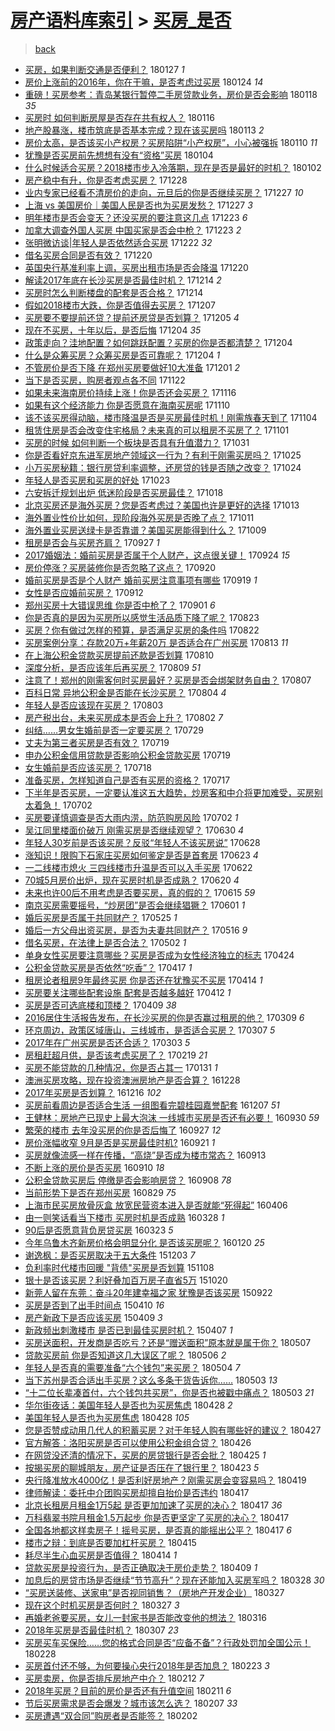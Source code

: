 [房产语料库索引](../../README.md)  > [买房_是否](买房_是否.md)
====
> [back](../README.md)

- [买房，如果判断交通是否便利？](http://jkwz.applinzi.com/ittc/7063234386969756678.html#%E4%B9%B0%E6%88%BF%EF%BC%8C%E5%A6%82%E6%9E%9C%E5%88%A4%E6%96%AD%E4%BA%A4%E9%80%9A%E6%98%AF%E5%90%A6%E4%BE%BF%E5%88%A9%EF%BC%9F) 180127 *1* 
- [房价上涨前的2016年，你在干嘛，是否考虑过买房](http://jkwz.applinzi.com/ittc/7062216183472718855.html#%E6%88%BF%E4%BB%B7%E4%B8%8A%E6%B6%A8%E5%89%8D%E7%9A%842016%E5%B9%B4%EF%BC%8C%E4%BD%A0%E5%9C%A8%E5%B9%B2%E5%98%9B%EF%BC%8C%E6%98%AF%E5%90%A6%E8%80%83%E8%99%91%E8%BF%87%E4%B9%B0%E6%88%BF) 180124 *14* 
- [重磅！买房参考：青岛某银行暂停二手房贷款业务，房价是否会影响](http://jkwz.applinzi.com/ittc/7059982908331131911.html#%E9%87%8D%E7%A3%85%EF%BC%81%E4%B9%B0%E6%88%BF%E5%8F%82%E8%80%83%EF%BC%9A%E9%9D%92%E5%B2%9B%E6%9F%90%E9%93%B6%E8%A1%8C%E6%9A%82%E5%81%9C%E4%BA%8C%E6%89%8B%E6%88%BF%E8%B4%B7%E6%AC%BE%E4%B8%9A%E5%8A%A1%EF%BC%8C%E6%88%BF%E4%BB%B7%E6%98%AF%E5%90%A6%E4%BC%9A%E5%BD%B1%E5%93%8D) 180118 *35* 
- [买房时 如何判断房屋是否存在共有权人？](http://jkwz.applinzi.com/ittc/7059242221503513610.html#%E4%B9%B0%E6%88%BF%E6%97%B6+%E5%A6%82%E4%BD%95%E5%88%A4%E6%96%AD%E6%88%BF%E5%B1%8B%E6%98%AF%E5%90%A6%E5%AD%98%E5%9C%A8%E5%85%B1%E6%9C%89%E6%9D%83%E4%BA%BA%EF%BC%9F) 180116  
- [地产股暴涨，楼市筑底是否基本完成？现在该买房吗](http://jkwz.applinzi.com/ittc/7058130195884540934.html#%E5%9C%B0%E4%BA%A7%E8%82%A1%E6%9A%B4%E6%B6%A8%EF%BC%8C%E6%A5%BC%E5%B8%82%E7%AD%91%E5%BA%95%E6%98%AF%E5%90%A6%E5%9F%BA%E6%9C%AC%E5%AE%8C%E6%88%90%EF%BC%9F%E7%8E%B0%E5%9C%A8%E8%AF%A5%E4%B9%B0%E6%88%BF%E5%90%97) 180113 *2* 
- [房价太高，是否该买小产权房？买房陷阱“小产权房”，小心被强拆](http://jkwz.applinzi.com/ittc/7056929244427322379.html#%E6%88%BF%E4%BB%B7%E5%A4%AA%E9%AB%98%EF%BC%8C%E6%98%AF%E5%90%A6%E8%AF%A5%E4%B9%B0%E5%B0%8F%E4%BA%A7%E6%9D%83%E6%88%BF%EF%BC%9F%E4%B9%B0%E6%88%BF%E9%99%B7%E9%98%B1%E2%80%9C%E5%B0%8F%E4%BA%A7%E6%9D%83%E6%88%BF%E2%80%9D%EF%BC%8C%E5%B0%8F%E5%BF%83%E8%A2%AB%E5%BC%BA%E6%8B%86) 180110 *11* 
- [犹豫是否买房前先想想有没有“资格”买房](http://jkwz.applinzi.com/ittc/7054676938428253195.html#%E7%8A%B9%E8%B1%AB%E6%98%AF%E5%90%A6%E4%B9%B0%E6%88%BF%E5%89%8D%E5%85%88%E6%83%B3%E6%83%B3%E6%9C%89%E6%B2%A1%E6%9C%89%E2%80%9C%E8%B5%84%E6%A0%BC%E2%80%9D%E4%B9%B0%E6%88%BF) 180104  
- [什么时候适合买房？2018楼市步入冷落期，现在是否是最好的时机？](http://jkwz.applinzi.com/ittc/7054011147601052688.html#%E4%BB%80%E4%B9%88%E6%97%B6%E5%80%99%E9%80%82%E5%90%88%E4%B9%B0%E6%88%BF%EF%BC%9F2018%E6%A5%BC%E5%B8%82%E6%AD%A5%E5%85%A5%E5%86%B7%E8%90%BD%E6%9C%9F%EF%BC%8C%E7%8E%B0%E5%9C%A8%E6%98%AF%E5%90%A6%E6%98%AF%E6%9C%80%E5%A5%BD%E7%9A%84%E6%97%B6%E6%9C%BA%EF%BC%9F) 180102  
- [房产稳中有升，你是否考虑买房？](http://jkwz.applinzi.com/ittc/7052139042953495568.html#%E6%88%BF%E4%BA%A7%E7%A8%B3%E4%B8%AD%E6%9C%89%E5%8D%87%EF%BC%8C%E4%BD%A0%E6%98%AF%E5%90%A6%E8%80%83%E8%99%91%E4%B9%B0%E6%88%BF%EF%BC%9F) 171228  
- [业内专家已经看不清房价的走向，元旦后的你是否继续买房？](http://jkwz.applinzi.com/ittc/7051816670652269585.html#%E4%B8%9A%E5%86%85%E4%B8%93%E5%AE%B6%E5%B7%B2%E7%BB%8F%E7%9C%8B%E4%B8%8D%E6%B8%85%E6%88%BF%E4%BB%B7%E7%9A%84%E8%B5%B0%E5%90%91%EF%BC%8C%E5%85%83%E6%97%A6%E5%90%8E%E7%9A%84%E4%BD%A0%E6%98%AF%E5%90%A6%E7%BB%A7%E7%BB%AD%E4%B9%B0%E6%88%BF%EF%BC%9F) 171227 *10* 
- [上海 vs 美国房价｜美国人民是否也为买房发愁？](http://jkwz.applinzi.com/ittc/7051569615333753873.html#%E4%B8%8A%E6%B5%B7+vs+%E7%BE%8E%E5%9B%BD%E6%88%BF%E4%BB%B7%EF%BD%9C%E7%BE%8E%E5%9B%BD%E4%BA%BA%E6%B0%91%E6%98%AF%E5%90%A6%E4%B9%9F%E4%B8%BA%E4%B9%B0%E6%88%BF%E5%8F%91%E6%84%81%EF%BC%9F) 171227 *3* 
- [明年楼市是否会变天？还没买房的要注意这几点](http://jkwz.applinzi.com/ittc/7049534577050125329.html#%E6%98%8E%E5%B9%B4%E6%A5%BC%E5%B8%82%E6%98%AF%E5%90%A6%E4%BC%9A%E5%8F%98%E5%A4%A9%EF%BC%9F%E8%BF%98%E6%B2%A1%E4%B9%B0%E6%88%BF%E7%9A%84%E8%A6%81%E6%B3%A8%E6%84%8F%E8%BF%99%E5%87%A0%E7%82%B9) 171223 *6* 
- [加拿大调查外国人买房 中国买家是否会中枪？](http://jkwz.applinzi.com/ittc/7050254522067190801.html#%E5%8A%A0%E6%8B%BF%E5%A4%A7%E8%B0%83%E6%9F%A5%E5%A4%96%E5%9B%BD%E4%BA%BA%E4%B9%B0%E6%88%BF+%E4%B8%AD%E5%9B%BD%E4%B9%B0%E5%AE%B6%E6%98%AF%E5%90%A6%E4%BC%9A%E4%B8%AD%E6%9E%AA%EF%BC%9F) 171223 *2* 
- [张明微访谈|年轻人是否依然适合买房](http://jkwz.applinzi.com/ittc/7049915213980107793.html#%E5%BC%A0%E6%98%8E%E5%BE%AE%E8%AE%BF%E8%B0%88%7C%E5%B9%B4%E8%BD%BB%E4%BA%BA%E6%98%AF%E5%90%A6%E4%BE%9D%E7%84%B6%E9%80%82%E5%90%88%E4%B9%B0%E6%88%BF) 171222 *32* 
- [借名买房合同是否有效？](http://jkwz.applinzi.com/ittc/7049195553122944016.html#%E5%80%9F%E5%90%8D%E4%B9%B0%E6%88%BF%E5%90%88%E5%90%8C%E6%98%AF%E5%90%A6%E6%9C%89%E6%95%88%EF%BC%9F) 171220  
- [英国央行基准利率上调，买房出租市场是否会降温](http://jkwz.applinzi.com/ittc/7049090100565115921.html#%E8%8B%B1%E5%9B%BD%E5%A4%AE%E8%A1%8C%E5%9F%BA%E5%87%86%E5%88%A9%E7%8E%87%E4%B8%8A%E8%B0%83%EF%BC%8C%E4%B9%B0%E6%88%BF%E5%87%BA%E7%A7%9F%E5%B8%82%E5%9C%BA%E6%98%AF%E5%90%A6%E4%BC%9A%E9%99%8D%E6%B8%A9) 171220  
- [解读2017年底在长沙买房是否最佳时机？](http://jkwz.applinzi.com/ittc/7046963695517697041.html#%E8%A7%A3%E8%AF%BB2017%E5%B9%B4%E5%BA%95%E5%9C%A8%E9%95%BF%E6%B2%99%E4%B9%B0%E6%88%BF%E6%98%AF%E5%90%A6%E6%9C%80%E4%BD%B3%E6%97%B6%E6%9C%BA%EF%BC%9F) 171214 *2* 
- [买房时怎么判断楼盘的配套是否合格？](http://jkwz.applinzi.com/ittc/7046863155576177680.html#%E4%B9%B0%E6%88%BF%E6%97%B6%E6%80%8E%E4%B9%88%E5%88%A4%E6%96%AD%E6%A5%BC%E7%9B%98%E7%9A%84%E9%85%8D%E5%A5%97%E6%98%AF%E5%90%A6%E5%90%88%E6%A0%BC%EF%BC%9F) 171214  
- [假如2018楼市大跌，你是否值得去买房？](http://jkwz.applinzi.com/ittc/7044288392420918289.html#%E5%81%87%E5%A6%822018%E6%A5%BC%E5%B8%82%E5%A4%A7%E8%B7%8C%EF%BC%8C%E4%BD%A0%E6%98%AF%E5%90%A6%E5%80%BC%E5%BE%97%E5%8E%BB%E4%B9%B0%E6%88%BF%EF%BC%9F) 171207  
- [买房要不要提前还贷？提前还房贷是否划算？](http://jkwz.applinzi.com/ittc/7043544460133139472.html#%E4%B9%B0%E6%88%BF%E8%A6%81%E4%B8%8D%E8%A6%81%E6%8F%90%E5%89%8D%E8%BF%98%E8%B4%B7%EF%BC%9F%E6%8F%90%E5%89%8D%E8%BF%98%E6%88%BF%E8%B4%B7%E6%98%AF%E5%90%A6%E5%88%92%E7%AE%97%EF%BC%9F) 171205 *4* 
- [现在不买房，十年以后，是否后悔](http://jkwz.applinzi.com/ittc/7043255124409975825.html#%E7%8E%B0%E5%9C%A8%E4%B8%8D%E4%B9%B0%E6%88%BF%EF%BC%8C%E5%8D%81%E5%B9%B4%E4%BB%A5%E5%90%8E%EF%BC%8C%E6%98%AF%E5%90%A6%E5%90%8E%E6%82%94) 171204 *35* 
- [政策走向？洼地配置？如何跳跃配置？买房的你是否都清楚？](http://jkwz.applinzi.com/ittc/7043233196546720784.html#%E6%94%BF%E7%AD%96%E8%B5%B0%E5%90%91%EF%BC%9F%E6%B4%BC%E5%9C%B0%E9%85%8D%E7%BD%AE%EF%BC%9F%E5%A6%82%E4%BD%95%E8%B7%B3%E8%B7%83%E9%85%8D%E7%BD%AE%EF%BC%9F%E4%B9%B0%E6%88%BF%E7%9A%84%E4%BD%A0%E6%98%AF%E5%90%A6%E9%83%BD%E6%B8%85%E6%A5%9A%EF%BC%9F) 171204  
- [什么是众筹买房？众筹买房是否可靠呢？](http://jkwz.applinzi.com/ittc/7043167233465910288.html#%E4%BB%80%E4%B9%88%E6%98%AF%E4%BC%97%E7%AD%B9%E4%B9%B0%E6%88%BF%EF%BC%9F%E4%BC%97%E7%AD%B9%E4%B9%B0%E6%88%BF%E6%98%AF%E5%90%A6%E5%8F%AF%E9%9D%A0%E5%91%A2%EF%BC%9F) 171204 *1* 
- [不管房价是否下降 在郑州买房要做好10大准备](http://jkwz.applinzi.com/ittc/7042158379261232145.html#%E4%B8%8D%E7%AE%A1%E6%88%BF%E4%BB%B7%E6%98%AF%E5%90%A6%E4%B8%8B%E9%99%8D+%E5%9C%A8%E9%83%91%E5%B7%9E%E4%B9%B0%E6%88%BF%E8%A6%81%E5%81%9A%E5%A5%BD10%E5%A4%A7%E5%87%86%E5%A4%87) 171201 *2* 
- [当下是否买房，购房者观点各不同](http://jkwz.applinzi.com/ittc/7038746382901445648.html#%E5%BD%93%E4%B8%8B%E6%98%AF%E5%90%A6%E4%B9%B0%E6%88%BF%EF%BC%8C%E8%B4%AD%E6%88%BF%E8%80%85%E8%A7%82%E7%82%B9%E5%90%84%E4%B8%8D%E5%90%8C) 171122  
- [如果未来海南房价持续上涨！你是否还会买房？](http://jkwz.applinzi.com/ittc/7036562044445262865.html#%E5%A6%82%E6%9E%9C%E6%9C%AA%E6%9D%A5%E6%B5%B7%E5%8D%97%E6%88%BF%E4%BB%B7%E6%8C%81%E7%BB%AD%E4%B8%8A%E6%B6%A8%EF%BC%81%E4%BD%A0%E6%98%AF%E5%90%A6%E8%BF%98%E4%BC%9A%E4%B9%B0%E6%88%BF%EF%BC%9F) 171116  
- [如果有这个经济能力 你是否愿意在海南买房呢](http://jkwz.applinzi.com/ittc/7034333549447087120.html#%E5%A6%82%E6%9E%9C%E6%9C%89%E8%BF%99%E4%B8%AA%E7%BB%8F%E6%B5%8E%E8%83%BD%E5%8A%9B+%E4%BD%A0%E6%98%AF%E5%90%A6%E6%84%BF%E6%84%8F%E5%9C%A8%E6%B5%B7%E5%8D%97%E4%B9%B0%E6%88%BF%E5%91%A2) 171110  
- [该不该买房得动脑，楼市降温是否是买房最佳时机！刚需族春天到了](http://jkwz.applinzi.com/ittc/7032228414751245329.html#%E8%AF%A5%E4%B8%8D%E8%AF%A5%E4%B9%B0%E6%88%BF%E5%BE%97%E5%8A%A8%E8%84%91%EF%BC%8C%E6%A5%BC%E5%B8%82%E9%99%8D%E6%B8%A9%E6%98%AF%E5%90%A6%E6%98%AF%E4%B9%B0%E6%88%BF%E6%9C%80%E4%BD%B3%E6%97%B6%E6%9C%BA%EF%BC%81%E5%88%9A%E9%9C%80%E6%97%8F%E6%98%A5%E5%A4%A9%E5%88%B0%E4%BA%86) 171104  
- [租赁住房是否会改变住宅格局？未来真的可以租房不买房了？](http://jkwz.applinzi.com/ittc/7031056700356953105.html#%E7%A7%9F%E8%B5%81%E4%BD%8F%E6%88%BF%E6%98%AF%E5%90%A6%E4%BC%9A%E6%94%B9%E5%8F%98%E4%BD%8F%E5%AE%85%E6%A0%BC%E5%B1%80%EF%BC%9F%E6%9C%AA%E6%9D%A5%E7%9C%9F%E7%9A%84%E5%8F%AF%E4%BB%A5%E7%A7%9F%E6%88%BF%E4%B8%8D%E4%B9%B0%E6%88%BF%E4%BA%86%EF%BC%9F) 171101  
- [买房的时候 如何判断一个板块是否具有升值潜力？](http://jkwz.applinzi.com/ittc/7030658898695029776.html#%E4%B9%B0%E6%88%BF%E7%9A%84%E6%97%B6%E5%80%99+%E5%A6%82%E4%BD%95%E5%88%A4%E6%96%AD%E4%B8%80%E4%B8%AA%E6%9D%BF%E5%9D%97%E6%98%AF%E5%90%A6%E5%85%B7%E6%9C%89%E5%8D%87%E5%80%BC%E6%BD%9C%E5%8A%9B%EF%BC%9F) 171031  
- [你是否看好京东进军房地产领域这一行为？有利于刚需买房吗？](http://jkwz.applinzi.com/ittc/7028395440800793616.html#%E4%BD%A0%E6%98%AF%E5%90%A6%E7%9C%8B%E5%A5%BD%E4%BA%AC%E4%B8%9C%E8%BF%9B%E5%86%9B%E6%88%BF%E5%9C%B0%E4%BA%A7%E9%A2%86%E5%9F%9F%E8%BF%99%E4%B8%80%E8%A1%8C%E4%B8%BA%EF%BC%9F%E6%9C%89%E5%88%A9%E4%BA%8E%E5%88%9A%E9%9C%80%E4%B9%B0%E6%88%BF%E5%90%97%EF%BC%9F) 171025  
- [小万买房秘籍：银行房贷利率调整，还房贷的钱是否随之改变？](http://jkwz.applinzi.com/ittc/7028042851613672465.html#%E5%B0%8F%E4%B8%87%E4%B9%B0%E6%88%BF%E7%A7%98%E7%B1%8D%EF%BC%9A%E9%93%B6%E8%A1%8C%E6%88%BF%E8%B4%B7%E5%88%A9%E7%8E%87%E8%B0%83%E6%95%B4%EF%BC%8C%E8%BF%98%E6%88%BF%E8%B4%B7%E7%9A%84%E9%92%B1%E6%98%AF%E5%90%A6%E9%9A%8F%E4%B9%8B%E6%94%B9%E5%8F%98%EF%BC%9F) 171024  
- [年轻人是否买房和买房的好处](http://jkwz.applinzi.com/ittc/7027667490686108688.html#%E5%B9%B4%E8%BD%BB%E4%BA%BA%E6%98%AF%E5%90%A6%E4%B9%B0%E6%88%BF%E5%92%8C%E4%B9%B0%E6%88%BF%E7%9A%84%E5%A5%BD%E5%A4%84) 171023  
- [六安拆迁规划出炉 低迷阶段是否买房最佳？](http://jkwz.applinzi.com/ittc/7025738546655265808.html#%E5%85%AD%E5%AE%89%E6%8B%86%E8%BF%81%E8%A7%84%E5%88%92%E5%87%BA%E7%82%89+%E4%BD%8E%E8%BF%B7%E9%98%B6%E6%AE%B5%E6%98%AF%E5%90%A6%E4%B9%B0%E6%88%BF%E6%9C%80%E4%BD%B3%EF%BC%9F) 171018  
- [北京买房还是海外买房？您是否考虑过？美国也许是更好的选择](http://jkwz.applinzi.com/ittc/7024010256978543632.html#%E5%8C%97%E4%BA%AC%E4%B9%B0%E6%88%BF%E8%BF%98%E6%98%AF%E6%B5%B7%E5%A4%96%E4%B9%B0%E6%88%BF%EF%BC%9F%E6%82%A8%E6%98%AF%E5%90%A6%E8%80%83%E8%99%91%E8%BF%87%EF%BC%9F%E7%BE%8E%E5%9B%BD%E4%B9%9F%E8%AE%B8%E6%98%AF%E6%9B%B4%E5%A5%BD%E7%9A%84%E9%80%89%E6%8B%A9) 171013  
- [海外置业性价比如何，现阶段海外买房是否晚了点？](http://jkwz.applinzi.com/ittc/7023208421594235921.html#%E6%B5%B7%E5%A4%96%E7%BD%AE%E4%B8%9A%E6%80%A7%E4%BB%B7%E6%AF%94%E5%A6%82%E4%BD%95%EF%BC%8C%E7%8E%B0%E9%98%B6%E6%AE%B5%E6%B5%B7%E5%A4%96%E4%B9%B0%E6%88%BF%E6%98%AF%E5%90%A6%E6%99%9A%E4%BA%86%E7%82%B9%EF%BC%9F) 171011  
- [海外置业买房送绿卡是否靠谱？美国买房能得到什么？](http://jkwz.applinzi.com/ittc/7022536170473522193.html#%E6%B5%B7%E5%A4%96%E7%BD%AE%E4%B8%9A%E4%B9%B0%E6%88%BF%E9%80%81%E7%BB%BF%E5%8D%A1%E6%98%AF%E5%90%A6%E9%9D%A0%E8%B0%B1%EF%BC%9F%E7%BE%8E%E5%9B%BD%E4%B9%B0%E6%88%BF%E8%83%BD%E5%BE%97%E5%88%B0%E4%BB%80%E4%B9%88%EF%BC%9F) 171009  
- [租房是否会与买房齐肩？](http://jkwz.applinzi.com/ittc/7017929011181913104.html#%E7%A7%9F%E6%88%BF%E6%98%AF%E5%90%A6%E4%BC%9A%E4%B8%8E%E4%B9%B0%E6%88%BF%E9%BD%90%E8%82%A9%EF%BC%9F) 170927 *1* 
- [2017婚姻法：婚前买房是否属于个人财产，这点很关键！](http://jkwz.applinzi.com/ittc/7016976607330436112.html#2017%E5%A9%9A%E5%A7%BB%E6%B3%95%EF%BC%9A%E5%A9%9A%E5%89%8D%E4%B9%B0%E6%88%BF%E6%98%AF%E5%90%A6%E5%B1%9E%E4%BA%8E%E4%B8%AA%E4%BA%BA%E8%B4%A2%E4%BA%A7%EF%BC%8C%E8%BF%99%E7%82%B9%E5%BE%88%E5%85%B3%E9%94%AE%EF%BC%81) 170924 *15* 
- [房价停涨？买房装修你是否忽略了这点？](http://jkwz.applinzi.com/ittc/7015301529538659345.html#%E6%88%BF%E4%BB%B7%E5%81%9C%E6%B6%A8%EF%BC%9F%E4%B9%B0%E6%88%BF%E8%A3%85%E4%BF%AE%E4%BD%A0%E6%98%AF%E5%90%A6%E5%BF%BD%E7%95%A5%E4%BA%86%E8%BF%99%E7%82%B9%EF%BC%9F) 170920  
- [婚前买房是否是个人财产 婚前买房注意事项有哪些](http://jkwz.applinzi.com/ittc/7015067406500889616.html#%E5%A9%9A%E5%89%8D%E4%B9%B0%E6%88%BF%E6%98%AF%E5%90%A6%E6%98%AF%E4%B8%AA%E4%BA%BA%E8%B4%A2%E4%BA%A7+%E5%A9%9A%E5%89%8D%E4%B9%B0%E6%88%BF%E6%B3%A8%E6%84%8F%E4%BA%8B%E9%A1%B9%E6%9C%89%E5%93%AA%E4%BA%9B) 170919 *1* 
- [女性是否应婚前买房？](http://jkwz.applinzi.com/ittc/7012475563888083985.html#%E5%A5%B3%E6%80%A7%E6%98%AF%E5%90%A6%E5%BA%94%E5%A9%9A%E5%89%8D%E4%B9%B0%E6%88%BF%EF%BC%9F) 170912  
- [郑州买房十大错误思维 你是否中枪了？](http://jkwz.applinzi.com/ittc/7008263251643859985.html#%E9%83%91%E5%B7%9E%E4%B9%B0%E6%88%BF%E5%8D%81%E5%A4%A7%E9%94%99%E8%AF%AF%E6%80%9D%E7%BB%B4+%E4%BD%A0%E6%98%AF%E5%90%A6%E4%B8%AD%E6%9E%AA%E4%BA%86%EF%BC%9F) 170901 *6* 
- [你是否真的是因为买房所以感觉生活品质下降了呢？](http://jkwz.applinzi.com/ittc/7005095899611792401.html#%E4%BD%A0%E6%98%AF%E5%90%A6%E7%9C%9F%E7%9A%84%E6%98%AF%E5%9B%A0%E4%B8%BA%E4%B9%B0%E6%88%BF%E6%89%80%E4%BB%A5%E6%84%9F%E8%A7%89%E7%94%9F%E6%B4%BB%E5%93%81%E8%B4%A8%E4%B8%8B%E9%99%8D%E4%BA%86%E5%91%A2%EF%BC%9F) 170823  
- [买房？你有做过怎样的预算，是否满足买房的条件吗](http://jkwz.applinzi.com/ittc/7004722328578294800.html#%E4%B9%B0%E6%88%BF%EF%BC%9F%E4%BD%A0%E6%9C%89%E5%81%9A%E8%BF%87%E6%80%8E%E6%A0%B7%E7%9A%84%E9%A2%84%E7%AE%97%EF%BC%8C%E6%98%AF%E5%90%A6%E6%BB%A1%E8%B6%B3%E4%B9%B0%E6%88%BF%E7%9A%84%E6%9D%A1%E4%BB%B6%E5%90%97) 170822  
- [买房案例分享：存款20万+年薪20万 是否适合在广州买房](http://jkwz.applinzi.com/ittc/7000147696693019664.html#%E4%B9%B0%E6%88%BF%E6%A1%88%E4%BE%8B%E5%88%86%E4%BA%AB%EF%BC%9A%E5%AD%98%E6%AC%BE20%E4%B8%87%2B%E5%B9%B4%E8%96%AA20%E4%B8%87+%E6%98%AF%E5%90%A6%E9%80%82%E5%90%88%E5%9C%A8%E5%B9%BF%E5%B7%9E%E4%B9%B0%E6%88%BF) 170813 *11* 
- [在上海公积金贷款买房提前还款是否划算](http://jkwz.applinzi.com/ittc/7000180153538577424.html#%E5%9C%A8%E4%B8%8A%E6%B5%B7%E5%85%AC%E7%A7%AF%E9%87%91%E8%B4%B7%E6%AC%BE%E4%B9%B0%E6%88%BF%E6%8F%90%E5%89%8D%E8%BF%98%E6%AC%BE%E6%98%AF%E5%90%A6%E5%88%92%E7%AE%97) 170810  
- [深度分析，是否应该年后再买房？](http://jkwz.applinzi.com/ittc/6999892494584906769.html#%E6%B7%B1%E5%BA%A6%E5%88%86%E6%9E%90%EF%BC%8C%E6%98%AF%E5%90%A6%E5%BA%94%E8%AF%A5%E5%B9%B4%E5%90%8E%E5%86%8D%E4%B9%B0%E6%88%BF%EF%BC%9F) 170809 *51* 
- [注意了！郑州的刚需客何时买房最好？买房是否会绑架财务自由？](http://jkwz.applinzi.com/ittc/6999117197761578000.html#%E6%B3%A8%E6%84%8F%E4%BA%86%EF%BC%81%E9%83%91%E5%B7%9E%E7%9A%84%E5%88%9A%E9%9C%80%E5%AE%A2%E4%BD%95%E6%97%B6%E4%B9%B0%E6%88%BF%E6%9C%80%E5%A5%BD%EF%BC%9F%E4%B9%B0%E6%88%BF%E6%98%AF%E5%90%A6%E4%BC%9A%E7%BB%91%E6%9E%B6%E8%B4%A2%E5%8A%A1%E8%87%AA%E7%94%B1%EF%BC%9F) 170807  
- [百科日常 异地公积金是否能在长沙买房？](http://jkwz.applinzi.com/ittc/6998005292754027536.html#%E7%99%BE%E7%A7%91%E6%97%A5%E5%B8%B8+%E5%BC%82%E5%9C%B0%E5%85%AC%E7%A7%AF%E9%87%91%E6%98%AF%E5%90%A6%E8%83%BD%E5%9C%A8%E9%95%BF%E6%B2%99%E4%B9%B0%E6%88%BF%EF%BC%9F) 170804 *4* 
- [年轻人是否应该现在买房？](http://jkwz.applinzi.com/ittc/6997715409896473617.html#%E5%B9%B4%E8%BD%BB%E4%BA%BA%E6%98%AF%E5%90%A6%E5%BA%94%E8%AF%A5%E7%8E%B0%E5%9C%A8%E4%B9%B0%E6%88%BF%EF%BC%9F) 170803  
- [房产税出台，未来买房成本是否会上升？](http://jkwz.applinzi.com/ittc/6997236309729739792.html#%E6%88%BF%E4%BA%A7%E7%A8%8E%E5%87%BA%E5%8F%B0%EF%BC%8C%E6%9C%AA%E6%9D%A5%E4%B9%B0%E6%88%BF%E6%88%90%E6%9C%AC%E6%98%AF%E5%90%A6%E4%BC%9A%E4%B8%8A%E5%8D%87%EF%BC%9F) 170802 *7* 
- [纠结……男女生婚前是否一定要买房？](http://jkwz.applinzi.com/ittc/6995765490105189393.html#%E7%BA%A0%E7%BB%93%E2%80%A6%E2%80%A6%E7%94%B7%E5%A5%B3%E7%94%9F%E5%A9%9A%E5%89%8D%E6%98%AF%E5%90%A6%E4%B8%80%E5%AE%9A%E8%A6%81%E4%B9%B0%E6%88%BF%EF%BC%9F) 170729  
- [丈夫为第三者买房是否有效？](http://jkwz.applinzi.com/ittc/6992039063937614864.html#%E4%B8%88%E5%A4%AB%E4%B8%BA%E7%AC%AC%E4%B8%89%E8%80%85%E4%B9%B0%E6%88%BF%E6%98%AF%E5%90%A6%E6%9C%89%E6%95%88%EF%BC%9F) 170719  
- [申办公积金信用贷款是否影响公积金贷款买房](http://jkwz.applinzi.com/ittc/6991803795519308817.html#%E7%94%B3%E5%8A%9E%E5%85%AC%E7%A7%AF%E9%87%91%E4%BF%A1%E7%94%A8%E8%B4%B7%E6%AC%BE%E6%98%AF%E5%90%A6%E5%BD%B1%E5%93%8D%E5%85%AC%E7%A7%AF%E9%87%91%E8%B4%B7%E6%AC%BE%E4%B9%B0%E6%88%BF) 170719  
- [女生婚前是否应该买房？](http://jkwz.applinzi.com/ittc/6991356665201689617.html#%E5%A5%B3%E7%94%9F%E5%A9%9A%E5%89%8D%E6%98%AF%E5%90%A6%E5%BA%94%E8%AF%A5%E4%B9%B0%E6%88%BF%EF%BC%9F) 170718  
- [准备买房，怎样知道自己是否有买房的资格？](http://jkwz.applinzi.com/ittc/6991213607038485521.html#%E5%87%86%E5%A4%87%E4%B9%B0%E6%88%BF%EF%BC%8C%E6%80%8E%E6%A0%B7%E7%9F%A5%E9%81%93%E8%87%AA%E5%B7%B1%E6%98%AF%E5%90%A6%E6%9C%89%E4%B9%B0%E6%88%BF%E7%9A%84%E8%B5%84%E6%A0%BC%EF%BC%9F) 170717  
- [下半年是否买房，一定要认准这五大趋势，炒房客和中介将更加难受，买房别太着急！](http://jkwz.applinzi.com/ittc/6985715388154119172.html#%E4%B8%8B%E5%8D%8A%E5%B9%B4%E6%98%AF%E5%90%A6%E4%B9%B0%E6%88%BF%EF%BC%8C%E4%B8%80%E5%AE%9A%E8%A6%81%E8%AE%A4%E5%87%86%E8%BF%99%E4%BA%94%E5%A4%A7%E8%B6%8B%E5%8A%BF%EF%BC%8C%E7%82%92%E6%88%BF%E5%AE%A2%E5%92%8C%E4%B8%AD%E4%BB%8B%E5%B0%86%E6%9B%B4%E5%8A%A0%E9%9A%BE%E5%8F%97%EF%BC%8C%E4%B9%B0%E6%88%BF%E5%88%AB%E5%A4%AA%E7%9D%80%E6%80%A5%EF%BC%81) 170702  
- [买房要谨慎调查是否大雨内涝，防范购房风险](http://jkwz.applinzi.com/ittc/6985730816570033157.html#%E4%B9%B0%E6%88%BF%E8%A6%81%E8%B0%A8%E6%85%8E%E8%B0%83%E6%9F%A5%E6%98%AF%E5%90%A6%E5%A4%A7%E9%9B%A8%E5%86%85%E6%B6%9D%EF%BC%8C%E9%98%B2%E8%8C%83%E8%B4%AD%E6%88%BF%E9%A3%8E%E9%99%A9) 170702 *1* 
- [吴江同里楼面价破万 刚需买房是否继续观望？](http://jkwz.applinzi.com/ittc/6984959527634863108.html#%E5%90%B4%E6%B1%9F%E5%90%8C%E9%87%8C%E6%A5%BC%E9%9D%A2%E4%BB%B7%E7%A0%B4%E4%B8%87+%E5%88%9A%E9%9C%80%E4%B9%B0%E6%88%BF%E6%98%AF%E5%90%A6%E7%BB%A7%E7%BB%AD%E8%A7%82%E6%9C%9B%EF%BC%9F) 170630 *4* 
- [年轻人30岁前是否该买房？反驳“年轻人不该买房说”](http://jkwz.applinzi.com/ittc/6984155810023080964.html#%E5%B9%B4%E8%BD%BB%E4%BA%BA30%E5%B2%81%E5%89%8D%E6%98%AF%E5%90%A6%E8%AF%A5%E4%B9%B0%E6%88%BF%EF%BC%9F%E5%8F%8D%E9%A9%B3%E2%80%9C%E5%B9%B4%E8%BD%BB%E4%BA%BA%E4%B8%8D%E8%AF%A5%E4%B9%B0%E6%88%BF%E8%AF%B4%E2%80%9D) 170628  
- [涨知识！限购下石家庄买房如何鉴定是否是首套房](http://jkwz.applinzi.com/ittc/6982394027126031364.html#%E6%B6%A8%E7%9F%A5%E8%AF%86%EF%BC%81%E9%99%90%E8%B4%AD%E4%B8%8B%E7%9F%B3%E5%AE%B6%E5%BA%84%E4%B9%B0%E6%88%BF%E5%A6%82%E4%BD%95%E9%89%B4%E5%AE%9A%E6%98%AF%E5%90%A6%E6%98%AF%E9%A6%96%E5%A5%97%E6%88%BF) 170623 *4* 
- [一二线楼市熄火 三四线楼市升温是否可以入手买房](http://jkwz.applinzi.com/ittc/6981953324554126341.html#%E4%B8%80%E4%BA%8C%E7%BA%BF%E6%A5%BC%E5%B8%82%E7%86%84%E7%81%AB+%E4%B8%89%E5%9B%9B%E7%BA%BF%E6%A5%BC%E5%B8%82%E5%8D%87%E6%B8%A9%E6%98%AF%E5%90%A6%E5%8F%AF%E4%BB%A5%E5%85%A5%E6%89%8B%E4%B9%B0%E6%88%BF) 170622  
- [70城5月房价出炉，现在买房时机是否成熟？](http://jkwz.applinzi.com/ittc/6981117453458211844.html#70%E5%9F%8E5%E6%9C%88%E6%88%BF%E4%BB%B7%E5%87%BA%E7%82%89%EF%BC%8C%E7%8E%B0%E5%9C%A8%E4%B9%B0%E6%88%BF%E6%97%B6%E6%9C%BA%E6%98%AF%E5%90%A6%E6%88%90%E7%86%9F%EF%BC%9F) 170620 *4* 
- [未来也许00后不用考虑是否要买房，真的假的？](http://jkwz.applinzi.com/ittc/6979426956742231044.html#%E6%9C%AA%E6%9D%A5%E4%B9%9F%E8%AE%B800%E5%90%8E%E4%B8%8D%E7%94%A8%E8%80%83%E8%99%91%E6%98%AF%E5%90%A6%E8%A6%81%E4%B9%B0%E6%88%BF%EF%BC%8C%E7%9C%9F%E7%9A%84%E5%81%87%E7%9A%84%EF%BC%9F) 170615 *59* 
- [南京买房需要摇号，“炒房团”是否会继续猖獗？](http://jkwz.applinzi.com/ittc/6974194282146563077.html#%E5%8D%97%E4%BA%AC%E4%B9%B0%E6%88%BF%E9%9C%80%E8%A6%81%E6%91%87%E5%8F%B7%EF%BC%8C%E2%80%9C%E7%82%92%E6%88%BF%E5%9B%A2%E2%80%9D%E6%98%AF%E5%90%A6%E4%BC%9A%E7%BB%A7%E7%BB%AD%E7%8C%96%E7%8D%97%EF%BC%9F) 170601 *1* 
- [婚后买房是否属于共同财产？](http://jkwz.applinzi.com/ittc/6971622744486577157.html#%E5%A9%9A%E5%90%8E%E4%B9%B0%E6%88%BF%E6%98%AF%E5%90%A6%E5%B1%9E%E4%BA%8E%E5%85%B1%E5%90%8C%E8%B4%A2%E4%BA%A7%EF%BC%9F) 170525 *1* 
- [婚后一方父母出资买房，是否为夫妻共同财产？](http://jkwz.applinzi.com/ittc/6966797032550302724.html#%E5%A9%9A%E5%90%8E%E4%B8%80%E6%96%B9%E7%88%B6%E6%AF%8D%E5%87%BA%E8%B5%84%E4%B9%B0%E6%88%BF%EF%BC%8C%E6%98%AF%E5%90%A6%E4%B8%BA%E5%A4%AB%E5%A6%BB%E5%85%B1%E5%90%8C%E8%B4%A2%E4%BA%A7%EF%BC%9F) 170516 *9* 
- [借名买房，在法律上是否合法？](http://jkwz.applinzi.com/ittc/6963006913930331141.html#%E5%80%9F%E5%90%8D%E4%B9%B0%E6%88%BF%EF%BC%8C%E5%9C%A8%E6%B3%95%E5%BE%8B%E4%B8%8A%E6%98%AF%E5%90%A6%E5%90%88%E6%B3%95%EF%BC%9F) 170502 *1* 
- [单身女性买房要注意哪些？买房是否成为女性经济独立的标志](http://jkwz.applinzi.com/ittc/6960056029919314949.html#%E5%8D%95%E8%BA%AB%E5%A5%B3%E6%80%A7%E4%B9%B0%E6%88%BF%E8%A6%81%E6%B3%A8%E6%84%8F%E5%93%AA%E4%BA%9B%EF%BC%9F%E4%B9%B0%E6%88%BF%E6%98%AF%E5%90%A6%E6%88%90%E4%B8%BA%E5%A5%B3%E6%80%A7%E7%BB%8F%E6%B5%8E%E7%8B%AC%E7%AB%8B%E7%9A%84%E6%A0%87%E5%BF%97) 170424  
- [公积金贷款买房是否依然“吃香”？](http://jkwz.applinzi.com/ittc/6957330886335923204.html#%E5%85%AC%E7%A7%AF%E9%87%91%E8%B4%B7%E6%AC%BE%E4%B9%B0%E6%88%BF%E6%98%AF%E5%90%A6%E4%BE%9D%E7%84%B6%E2%80%9C%E5%90%83%E9%A6%99%E2%80%9D%EF%BC%9F) 170417 *1* 
- [租房论者租房9年最终买房 你是否还在犹豫买不买房](http://jkwz.applinzi.com/ittc/6956328517116625924.html#%E7%A7%9F%E6%88%BF%E8%AE%BA%E8%80%85%E7%A7%9F%E6%88%BF9%E5%B9%B4%E6%9C%80%E7%BB%88%E4%B9%B0%E6%88%BF+%E4%BD%A0%E6%98%AF%E5%90%A6%E8%BF%98%E5%9C%A8%E7%8A%B9%E8%B1%AB%E4%B9%B0%E4%B8%8D%E4%B9%B0%E6%88%BF) 170414 *1* 
- [买房要关注哪些配套设施 配套是否越多越好](http://jkwz.applinzi.com/ittc/6955683435724145669.html#%E4%B9%B0%E6%88%BF%E8%A6%81%E5%85%B3%E6%B3%A8%E5%93%AA%E4%BA%9B%E9%85%8D%E5%A5%97%E8%AE%BE%E6%96%BD+%E9%85%8D%E5%A5%97%E6%98%AF%E5%90%A6%E8%B6%8A%E5%A4%9A%E8%B6%8A%E5%A5%BD) 170412 *1* 
- [买房是否可选底楼和顶楼？](http://jkwz.applinzi.com/ittc/6954659948406522884.html#%E4%B9%B0%E6%88%BF%E6%98%AF%E5%90%A6%E5%8F%AF%E9%80%89%E5%BA%95%E6%A5%BC%E5%92%8C%E9%A1%B6%E6%A5%BC%EF%BC%9F) 170409 *38* 
- [2016居住生活报告发布，在长沙买房的你是否赢过租房的他？](http://jkwz.applinzi.com/ittc/6943135951516861444.html#2016%E5%B1%85%E4%BD%8F%E7%94%9F%E6%B4%BB%E6%8A%A5%E5%91%8A%E5%8F%91%E5%B8%83%EF%BC%8C%E5%9C%A8%E9%95%BF%E6%B2%99%E4%B9%B0%E6%88%BF%E7%9A%84%E4%BD%A0%E6%98%AF%E5%90%A6%E8%B5%A2%E8%BF%87%E7%A7%9F%E6%88%BF%E7%9A%84%E4%BB%96%EF%BC%9F) 170309 *6* 
- [环京周边，政策区域唐山，三线城市，是否适合买房？](http://jkwz.applinzi.com/ittc/6942433899509711876.html#%E7%8E%AF%E4%BA%AC%E5%91%A8%E8%BE%B9%EF%BC%8C%E6%94%BF%E7%AD%96%E5%8C%BA%E5%9F%9F%E5%94%90%E5%B1%B1%EF%BC%8C%E4%B8%89%E7%BA%BF%E5%9F%8E%E5%B8%82%EF%BC%8C%E6%98%AF%E5%90%A6%E9%80%82%E5%90%88%E4%B9%B0%E6%88%BF%EF%BC%9F) 170307 *5* 
- [2017年在广州买房是否还合适？](http://jkwz.applinzi.com/ittc/6940862005421540356.html#2017%E5%B9%B4%E5%9C%A8%E5%B9%BF%E5%B7%9E%E4%B9%B0%E6%88%BF%E6%98%AF%E5%90%A6%E8%BF%98%E5%90%88%E9%80%82%EF%BC%9F) 170303 *5* 
- [房租赶超月供，是否该考虑买房了？](http://jkwz.applinzi.com/ittc/6936468545969079300.html#%E6%88%BF%E7%A7%9F%E8%B5%B6%E8%B6%85%E6%9C%88%E4%BE%9B%EF%BC%8C%E6%98%AF%E5%90%A6%E8%AF%A5%E8%80%83%E8%99%91%E4%B9%B0%E6%88%BF%E4%BA%86%EF%BC%9F) 170219 *21* 
- [买房不能贷款的几种情况，你是否占其一](http://jkwz.applinzi.com/ittc/6929446607392343045.html#%E4%B9%B0%E6%88%BF%E4%B8%8D%E8%83%BD%E8%B4%B7%E6%AC%BE%E7%9A%84%E5%87%A0%E7%A7%8D%E6%83%85%E5%86%B5%EF%BC%8C%E4%BD%A0%E6%98%AF%E5%90%A6%E5%8D%A0%E5%85%B6%E4%B8%80) 170131 *1* 
- [澳洲买房攻略，现在投资澳洲房地产是否合算？](http://jkwz.applinzi.com/ittc/6916639504592274437.html#%E6%BE%B3%E6%B4%B2%E4%B9%B0%E6%88%BF%E6%94%BB%E7%95%A5%EF%BC%8C%E7%8E%B0%E5%9C%A8%E6%8A%95%E8%B5%84%E6%BE%B3%E6%B4%B2%E6%88%BF%E5%9C%B0%E4%BA%A7%E6%98%AF%E5%90%A6%E5%90%88%E7%AE%97%EF%BC%9F) 161228  
- [2017年买房是否划算？](http://jkwz.applinzi.com/ittc/6912216625259742213.html#2017%E5%B9%B4%E4%B9%B0%E6%88%BF%E6%98%AF%E5%90%A6%E5%88%92%E7%AE%97%EF%BC%9F) 161216 *102* 
- [买房前看周边是否适合生活 一组图看完碧桂园嘉誉配套](http://jkwz.applinzi.com/ittc/6908825550461600772.html#%E4%B9%B0%E6%88%BF%E5%89%8D%E7%9C%8B%E5%91%A8%E8%BE%B9%E6%98%AF%E5%90%A6%E9%80%82%E5%90%88%E7%94%9F%E6%B4%BB+%E4%B8%80%E7%BB%84%E5%9B%BE%E7%9C%8B%E5%AE%8C%E7%A2%A7%E6%A1%82%E5%9B%AD%E5%98%89%E8%AA%89%E9%85%8D%E5%A5%97) 161207 *51* 
- [王健林：房地产已现史上最大泡沫 一线城市买房是否还有必要！](http://jkwz.applinzi.com/ittc/6883592281285723140.html#%E7%8E%8B%E5%81%A5%E6%9E%97%EF%BC%9A%E6%88%BF%E5%9C%B0%E4%BA%A7%E5%B7%B2%E7%8E%B0%E5%8F%B2%E4%B8%8A%E6%9C%80%E5%A4%A7%E6%B3%A1%E6%B2%AB+%E4%B8%80%E7%BA%BF%E5%9F%8E%E5%B8%82%E4%B9%B0%E6%88%BF%E6%98%AF%E5%90%A6%E8%BF%98%E6%9C%89%E5%BF%85%E8%A6%81%EF%BC%81) 160930 *59* 
- [繁荣的楼市 去年没买房的你是否后悔了](http://jkwz.applinzi.com/ittc/6882227215470691333.html#%E7%B9%81%E8%8D%A3%E7%9A%84%E6%A5%BC%E5%B8%82+%E5%8E%BB%E5%B9%B4%E6%B2%A1%E4%B9%B0%E6%88%BF%E7%9A%84%E4%BD%A0%E6%98%AF%E5%90%A6%E5%90%8E%E6%82%94%E4%BA%86) 160927 *12* 
- [房价涨幅收窄 9月是否是买房最佳时机?](http://jkwz.applinzi.com/ittc/6880306524555052036.html#%E6%88%BF%E4%BB%B7%E6%B6%A8%E5%B9%85%E6%94%B6%E7%AA%84+9%E6%9C%88%E6%98%AF%E5%90%A6%E6%98%AF%E4%B9%B0%E6%88%BF%E6%9C%80%E4%BD%B3%E6%97%B6%E6%9C%BA%3F) 160921 *1* 
- [买房就像流感一样在传播，“高烧”是否成为楼市常态？](http://jkwz.applinzi.com/ittc/6877428013532185604.html#%E4%B9%B0%E6%88%BF%E5%B0%B1%E5%83%8F%E6%B5%81%E6%84%9F%E4%B8%80%E6%A0%B7%E5%9C%A8%E4%BC%A0%E6%92%AD%EF%BC%8C%E2%80%9C%E9%AB%98%E7%83%A7%E2%80%9D%E6%98%AF%E5%90%A6%E6%88%90%E4%B8%BA%E6%A5%BC%E5%B8%82%E5%B8%B8%E6%80%81%EF%BC%9F) 160913  
- [不断上涨的房价是否买房](http://jkwz.applinzi.com/ittc/6875909642579887109.html#%E4%B8%8D%E6%96%AD%E4%B8%8A%E6%B6%A8%E7%9A%84%E6%88%BF%E4%BB%B7%E6%98%AF%E5%90%A6%E4%B9%B0%E6%88%BF) 160910 *18* 
- [公积金贷款买房后 停缴是否会影响房贷？](http://jkwz.applinzi.com/ittc/6875422929675879429.html#%E5%85%AC%E7%A7%AF%E9%87%91%E8%B4%B7%E6%AC%BE%E4%B9%B0%E6%88%BF%E5%90%8E+%E5%81%9C%E7%BC%B4%E6%98%AF%E5%90%A6%E4%BC%9A%E5%BD%B1%E5%93%8D%E6%88%BF%E8%B4%B7%EF%BC%9F) 160908 *78* 
- [当前形势下是否在郑州买房](http://jkwz.applinzi.com/ittc/6871204222120494085.html#%E5%BD%93%E5%89%8D%E5%BD%A2%E5%8A%BF%E4%B8%8B%E6%98%AF%E5%90%A6%E5%9C%A8%E9%83%91%E5%B7%9E%E4%B9%B0%E6%88%BF) 160829 *75* 
- [上海市民买房放骨灰盒 放宽民营资本进入是否就能“死得起”](http://jkwz.applinzi.com/ittc/6817920309927609349.html#%E4%B8%8A%E6%B5%B7%E5%B8%82%E6%B0%91%E4%B9%B0%E6%88%BF%E6%94%BE%E9%AA%A8%E7%81%B0%E7%9B%92+%E6%94%BE%E5%AE%BD%E6%B0%91%E8%90%A5%E8%B5%84%E6%9C%AC%E8%BF%9B%E5%85%A5%E6%98%AF%E5%90%A6%E5%B0%B1%E8%83%BD%E2%80%9C%E6%AD%BB%E5%BE%97%E8%B5%B7%E2%80%9D) 160406  
- [由一则笑话看当下楼市 买房时机是否成熟](http://jkwz.applinzi.com/ittc/6814596551405995012.html#%E7%94%B1%E4%B8%80%E5%88%99%E7%AC%91%E8%AF%9D%E7%9C%8B%E5%BD%93%E4%B8%8B%E6%A5%BC%E5%B8%82+%E4%B9%B0%E6%88%BF%E6%97%B6%E6%9C%BA%E6%98%AF%E5%90%A6%E6%88%90%E7%86%9F) 160328 *1* 
- [90后是否愿意背负房贷买房](http://jkwz.applinzi.com/ittc/6812804233086632965.html#90%E5%90%8E%E6%98%AF%E5%90%A6%E6%84%BF%E6%84%8F%E8%83%8C%E8%B4%9F%E6%88%BF%E8%B4%B7%E4%B9%B0%E6%88%BF) 160323 *5* 
- [今年乌鲁木齐新房价格会明显分化 是否该买房呢？](http://jkwz.applinzi.com/ittc/6789534325586527237.html#%E4%BB%8A%E5%B9%B4%E4%B9%8C%E9%B2%81%E6%9C%A8%E9%BD%90%E6%96%B0%E6%88%BF%E4%BB%B7%E6%A0%BC%E4%BC%9A%E6%98%8E%E6%98%BE%E5%88%86%E5%8C%96+%E6%98%AF%E5%90%A6%E8%AF%A5%E4%B9%B0%E6%88%BF%E5%91%A2%EF%BC%9F) 160120 *25* 
- [谢逸枫：是否买房取决于五大条件](http://jkwz.applinzi.com/ittc/6771708043272389637.html#%E8%B0%A2%E9%80%B8%E6%9E%AB%EF%BC%9A%E6%98%AF%E5%90%A6%E4%B9%B0%E6%88%BF%E5%8F%96%E5%86%B3%E4%BA%8E%E4%BA%94%E5%A4%A7%E6%9D%A1%E4%BB%B6) 151203 *7* 
- [负利率时代楼市回暖 &quot;背债&quot;买房是否划算](http://jkwz.applinzi.com/ittc/6762407539765675012.html#%E8%B4%9F%E5%88%A9%E7%8E%87%E6%97%B6%E4%BB%A3%E6%A5%BC%E5%B8%82%E5%9B%9E%E6%9A%96+%26quot%3B%E8%83%8C%E5%80%BA%26quot%3B%E4%B9%B0%E6%88%BF%E6%98%AF%E5%90%A6%E5%88%92%E7%AE%97) 151108  
- [银十是否该买房？利好叠加百万房子直省5万](http://jkwz.applinzi.com/ittc/6755289992857519108.html#%E9%93%B6%E5%8D%81%E6%98%AF%E5%90%A6%E8%AF%A5%E4%B9%B0%E6%88%BF%EF%BC%9F%E5%88%A9%E5%A5%BD%E5%8F%A0%E5%8A%A0%E7%99%BE%E4%B8%87%E6%88%BF%E5%AD%90%E7%9B%B4%E7%9C%815%E4%B8%87) 151020  
- [新莞人留在东莞：奋斗20年建幸福之家 犹豫是否该买房](http://jkwz.applinzi.com/ittc/6744816959919916036.html#%E6%96%B0%E8%8E%9E%E4%BA%BA%E7%95%99%E5%9C%A8%E4%B8%9C%E8%8E%9E%EF%BC%9A%E5%A5%8B%E6%96%9720%E5%B9%B4%E5%BB%BA%E5%B9%B8%E7%A6%8F%E4%B9%8B%E5%AE%B6+%E7%8A%B9%E8%B1%AB%E6%98%AF%E5%90%A6%E8%AF%A5%E4%B9%B0%E6%88%BF) 150922  
- [买房是否到了出手时间点](http://jkwz.applinzi.com/ittc/547650611402997088.html#%E4%B9%B0%E6%88%BF%E6%98%AF%E5%90%A6%E5%88%B0%E4%BA%86%E5%87%BA%E6%89%8B%E6%97%B6%E9%97%B4%E7%82%B9) 150410 *16* 
- [房产新政下是否应该买房](http://jkwz.applinzi.com/ittc/547650611404081279.html#%E6%88%BF%E4%BA%A7%E6%96%B0%E6%94%BF%E4%B8%8B%E6%98%AF%E5%90%A6%E5%BA%94%E8%AF%A5%E4%B9%B0%E6%88%BF) 150409 *3* 
- [新政频出刺激楼市 是否已到最佳买房时机？](http://jkwz.applinzi.com/ittc/547650611403803513.html#%E6%96%B0%E6%94%BF%E9%A2%91%E5%87%BA%E5%88%BA%E6%BF%80%E6%A5%BC%E5%B8%82+%E6%98%AF%E5%90%A6%E5%B7%B2%E5%88%B0%E6%9C%80%E4%BD%B3%E4%B9%B0%E6%88%BF%E6%97%B6%E6%9C%BA%EF%BC%9F) 150407 *1* 
- [买房送面积，开发商是否吃亏？还是“赠送面积”原本就是属于你？](http://jkwz.applinzi.com/ittc/7100302106634486790.html#%E4%B9%B0%E6%88%BF%E9%80%81%E9%9D%A2%E7%A7%AF%EF%BC%8C%E5%BC%80%E5%8F%91%E5%95%86%E6%98%AF%E5%90%A6%E5%90%83%E4%BA%8F%EF%BC%9F%E8%BF%98%E6%98%AF%E2%80%9C%E8%B5%A0%E9%80%81%E9%9D%A2%E7%A7%AF%E2%80%9D%E5%8E%9F%E6%9C%AC%E5%B0%B1%E6%98%AF%E5%B1%9E%E4%BA%8E%E4%BD%A0%EF%BC%9F) 180507  
- [贷款买房前 你是否知道这几大误区了呢？](http://jkwz.applinzi.com/ittc/7100127937036813319.html#%E8%B4%B7%E6%AC%BE%E4%B9%B0%E6%88%BF%E5%89%8D+%E4%BD%A0%E6%98%AF%E5%90%A6%E7%9F%A5%E9%81%93%E8%BF%99%E5%87%A0%E5%A4%A7%E8%AF%AF%E5%8C%BA%E4%BA%86%E5%91%A2%EF%BC%9F) 180506 *2* 
- [年轻人是否真的需要准备“六个钱包”来买房？](http://jkwz.applinzi.com/ittc/7099176552678032395.html#%E5%B9%B4%E8%BD%BB%E4%BA%BA%E6%98%AF%E5%90%A6%E7%9C%9F%E7%9A%84%E9%9C%80%E8%A6%81%E5%87%86%E5%A4%87%E2%80%9C%E5%85%AD%E4%B8%AA%E9%92%B1%E5%8C%85%E2%80%9D%E6%9D%A5%E4%B9%B0%E6%88%BF%EF%BC%9F) 180504 *7* 
- [当下苏州是否合适出手买房？这么多条干货告诉你……](http://jkwz.applinzi.com/ittc/7098818922772169735.html#%E5%BD%93%E4%B8%8B%E8%8B%8F%E5%B7%9E%E6%98%AF%E5%90%A6%E5%90%88%E9%80%82%E5%87%BA%E6%89%8B%E4%B9%B0%E6%88%BF%EF%BC%9F%E8%BF%99%E4%B9%88%E5%A4%9A%E6%9D%A1%E5%B9%B2%E8%B4%A7%E5%91%8A%E8%AF%89%E4%BD%A0%E2%80%A6%E2%80%A6) 180503 *13* 
- [“十二位长辈凑首付，六个钱包共买房”，你是否也被戳中痛点？](http://jkwz.applinzi.com/ittc/7098749426510332939.html#%E2%80%9C%E5%8D%81%E4%BA%8C%E4%BD%8D%E9%95%BF%E8%BE%88%E5%87%91%E9%A6%96%E4%BB%98%EF%BC%8C%E5%85%AD%E4%B8%AA%E9%92%B1%E5%8C%85%E5%85%B1%E4%B9%B0%E6%88%BF%E2%80%9D%EF%BC%8C%E4%BD%A0%E6%98%AF%E5%90%A6%E4%B9%9F%E8%A2%AB%E6%88%B3%E4%B8%AD%E7%97%9B%E7%82%B9%EF%BC%9F) 180503 *21* 
- [华尔街夜话：美国年轻人是否也为买房焦虑](http://jkwz.applinzi.com/ittc/7096958415731688454.html#%E5%8D%8E%E5%B0%94%E8%A1%97%E5%A4%9C%E8%AF%9D%EF%BC%9A%E7%BE%8E%E5%9B%BD%E5%B9%B4%E8%BD%BB%E4%BA%BA%E6%98%AF%E5%90%A6%E4%B9%9F%E4%B8%BA%E4%B9%B0%E6%88%BF%E7%84%A6%E8%99%91) 180428 *2* 
- [美国年轻人是否也为买房焦虑](http://jkwz.applinzi.com/ittc/7096917536132301841.html#%E7%BE%8E%E5%9B%BD%E5%B9%B4%E8%BD%BB%E4%BA%BA%E6%98%AF%E5%90%A6%E4%B9%9F%E4%B8%BA%E4%B9%B0%E6%88%BF%E7%84%A6%E8%99%91) 180428 *105* 
- [您是否赞成动用几代人的积蓄买房？对于年轻人购有哪些好的建议？](http://jkwz.applinzi.com/ittc/7096772594936316934.html#%E6%82%A8%E6%98%AF%E5%90%A6%E8%B5%9E%E6%88%90%E5%8A%A8%E7%94%A8%E5%87%A0%E4%BB%A3%E4%BA%BA%E7%9A%84%E7%A7%AF%E8%93%84%E4%B9%B0%E6%88%BF%EF%BC%9F%E5%AF%B9%E4%BA%8E%E5%B9%B4%E8%BD%BB%E4%BA%BA%E8%B4%AD%E6%9C%89%E5%93%AA%E4%BA%9B%E5%A5%BD%E7%9A%84%E5%BB%BA%E8%AE%AE%EF%BC%9F) 180427  
- [官方解答：洛阳买房是否可以使用公积金组合贷？](http://jkwz.applinzi.com/ittc/7096212865721828369.html#%E5%AE%98%E6%96%B9%E8%A7%A3%E7%AD%94%EF%BC%9A%E6%B4%9B%E9%98%B3%E4%B9%B0%E6%88%BF%E6%98%AF%E5%90%A6%E5%8F%AF%E4%BB%A5%E4%BD%BF%E7%94%A8%E5%85%AC%E7%A7%AF%E9%87%91%E7%BB%84%E5%90%88%E8%B4%B7%EF%BC%9F) 180426  
- [在网贷没还清的情况下，买房的房贷银行是否会批？](http://jkwz.applinzi.com/ittc/7096045883248608266.html#%E5%9C%A8%E7%BD%91%E8%B4%B7%E6%B2%A1%E8%BF%98%E6%B8%85%E7%9A%84%E6%83%85%E5%86%B5%E4%B8%8B%EF%BC%8C%E4%B9%B0%E6%88%BF%E7%9A%84%E6%88%BF%E8%B4%B7%E9%93%B6%E8%A1%8C%E6%98%AF%E5%90%A6%E4%BC%9A%E6%89%B9%EF%BC%9F) 180425 *1* 
- [按揭买房的聊城朋友，房产证是否压在了银行里？](http://jkwz.applinzi.com/ittc/7095100915864568839.html#%E6%8C%89%E6%8F%AD%E4%B9%B0%E6%88%BF%E7%9A%84%E8%81%8A%E5%9F%8E%E6%9C%8B%E5%8F%8B%EF%BC%8C%E6%88%BF%E4%BA%A7%E8%AF%81%E6%98%AF%E5%90%A6%E5%8E%8B%E5%9C%A8%E4%BA%86%E9%93%B6%E8%A1%8C%E9%87%8C%EF%BC%9F) 180423 *5* 
- [央行降准放水4000亿！是否利好房地产？刚需买房会变容易吗？](http://jkwz.applinzi.com/ittc/7093645372176204806.html#%E5%A4%AE%E8%A1%8C%E9%99%8D%E5%87%86%E6%94%BE%E6%B0%B44000%E4%BA%BF%EF%BC%81%E6%98%AF%E5%90%A6%E5%88%A9%E5%A5%BD%E6%88%BF%E5%9C%B0%E4%BA%A7%EF%BC%9F%E5%88%9A%E9%9C%80%E4%B9%B0%E6%88%BF%E4%BC%9A%E5%8F%98%E5%AE%B9%E6%98%93%E5%90%97%EF%BC%9F) 180419  
- [律师解读：委托中介团购买房却擅自抬价是否违约](http://jkwz.applinzi.com/ittc/7092904074188162065.html#%E5%BE%8B%E5%B8%88%E8%A7%A3%E8%AF%BB%EF%BC%9A%E5%A7%94%E6%89%98%E4%B8%AD%E4%BB%8B%E5%9B%A2%E8%B4%AD%E4%B9%B0%E6%88%BF%E5%8D%B4%E6%93%85%E8%87%AA%E6%8A%AC%E4%BB%B7%E6%98%AF%E5%90%A6%E8%BF%9D%E7%BA%A6) 180417  
- [北京长租房月租金1万5起 是否更加加速了买房的决心？](http://jkwz.applinzi.com/ittc/7092884793060754442.html#%E5%8C%97%E4%BA%AC%E9%95%BF%E7%A7%9F%E6%88%BF%E6%9C%88%E7%A7%9F%E9%87%911%E4%B8%875%E8%B5%B7+%E6%98%AF%E5%90%A6%E6%9B%B4%E5%8A%A0%E5%8A%A0%E9%80%9F%E4%BA%86%E4%B9%B0%E6%88%BF%E7%9A%84%E5%86%B3%E5%BF%83%EF%BC%9F) 180417 *36* 
- [万科翡翠书院月租金1.5万起步 你是否更坚定了买房的决心？](http://jkwz.applinzi.com/ittc/7092884793148834832.html#%E4%B8%87%E7%A7%91%E7%BF%A1%E7%BF%A0%E4%B9%A6%E9%99%A2%E6%9C%88%E7%A7%9F%E9%87%911.5%E4%B8%87%E8%B5%B7%E6%AD%A5+%E4%BD%A0%E6%98%AF%E5%90%A6%E6%9B%B4%E5%9D%9A%E5%AE%9A%E4%BA%86%E4%B9%B0%E6%88%BF%E7%9A%84%E5%86%B3%E5%BF%83%EF%BC%9F) 180417  
- [全国各地都这样卖房子！摇号买房，是否真的能摇出公平？](http://jkwz.applinzi.com/ittc/7092869579078632454.html#%E5%85%A8%E5%9B%BD%E5%90%84%E5%9C%B0%E9%83%BD%E8%BF%99%E6%A0%B7%E5%8D%96%E6%88%BF%E5%AD%90%EF%BC%81%E6%91%87%E5%8F%B7%E4%B9%B0%E6%88%BF%EF%BC%8C%E6%98%AF%E5%90%A6%E7%9C%9F%E7%9A%84%E8%83%BD%E6%91%87%E5%87%BA%E5%85%AC%E5%B9%B3%EF%BC%9F) 180417 *6* 
- [楼市之辩：到底是否要加杠杆买房？](http://jkwz.applinzi.com/ittc/7092000127147574279.html#%E6%A5%BC%E5%B8%82%E4%B9%8B%E8%BE%A9%EF%BC%9A%E5%88%B0%E5%BA%95%E6%98%AF%E5%90%A6%E8%A6%81%E5%8A%A0%E6%9D%A0%E6%9D%86%E4%B9%B0%E6%88%BF%EF%BC%9F) 180415  
- [耗尽半生心血买房是否值得？](http://jkwz.applinzi.com/ittc/7091646339614245898.html#%E8%80%97%E5%B0%BD%E5%8D%8A%E7%94%9F%E5%BF%83%E8%A1%80%E4%B9%B0%E6%88%BF%E6%98%AF%E5%90%A6%E5%80%BC%E5%BE%97%EF%BC%9F) 180414 *1* 
- [贷款买房是投资行为，是否正确取决于房价走势？](http://jkwz.applinzi.com/ittc/7089911401902769158.html#%E8%B4%B7%E6%AC%BE%E4%B9%B0%E6%88%BF%E6%98%AF%E6%8A%95%E8%B5%84%E8%A1%8C%E4%B8%BA%EF%BC%8C%E6%98%AF%E5%90%A6%E6%AD%A3%E7%A1%AE%E5%8F%96%E5%86%B3%E4%BA%8E%E6%88%BF%E4%BB%B7%E8%B5%B0%E5%8A%BF%EF%BC%9F) 180409 *1* 
- [加息后的房贷市场是否继续“节节高升”？现在还能加入买房军吗？](http://jkwz.applinzi.com/ittc/7085159626985440266.html#%E5%8A%A0%E6%81%AF%E5%90%8E%E7%9A%84%E6%88%BF%E8%B4%B7%E5%B8%82%E5%9C%BA%E6%98%AF%E5%90%A6%E7%BB%A7%E7%BB%AD%E2%80%9C%E8%8A%82%E8%8A%82%E9%AB%98%E5%8D%87%E2%80%9D%EF%BC%9F%E7%8E%B0%E5%9C%A8%E8%BF%98%E8%83%BD%E5%8A%A0%E5%85%A5%E4%B9%B0%E6%88%BF%E5%86%9B%E5%90%97%EF%BC%9F) 180328 *30* 
- [“买房送装修、送家电”是否视同销售？（房地产开发企业）](http://jkwz.applinzi.com/ittc/7085150177692484625.html#%E2%80%9C%E4%B9%B0%E6%88%BF%E9%80%81%E8%A3%85%E4%BF%AE%E3%80%81%E9%80%81%E5%AE%B6%E7%94%B5%E2%80%9D%E6%98%AF%E5%90%A6%E8%A7%86%E5%90%8C%E9%94%80%E5%94%AE%EF%BC%9F%EF%BC%88%E6%88%BF%E5%9C%B0%E4%BA%A7%E5%BC%80%E5%8F%91%E4%BC%81%E4%B8%9A%EF%BC%89) 180327  
- [现在这个时机买房是否何时？](http://jkwz.applinzi.com/ittc/7085047101769909259.html#%E7%8E%B0%E5%9C%A8%E8%BF%99%E4%B8%AA%E6%97%B6%E6%9C%BA%E4%B9%B0%E6%88%BF%E6%98%AF%E5%90%A6%E4%BD%95%E6%97%B6%EF%BC%9F) 180327 *3* 
- [再婚老爸要买房，女儿一封家书是否能改变他的想法？](http://jkwz.applinzi.com/ittc/7081025735425000454.html#%E5%86%8D%E5%A9%9A%E8%80%81%E7%88%B8%E8%A6%81%E4%B9%B0%E6%88%BF%EF%BC%8C%E5%A5%B3%E5%84%BF%E4%B8%80%E5%B0%81%E5%AE%B6%E4%B9%A6%E6%98%AF%E5%90%A6%E8%83%BD%E6%94%B9%E5%8F%98%E4%BB%96%E7%9A%84%E6%83%B3%E6%B3%95%EF%BC%9F) 180316  
- [2018年买房是否最佳时机？](http://jkwz.applinzi.com/ittc/7077879369421030411.html#2018%E5%B9%B4%E4%B9%B0%E6%88%BF%E6%98%AF%E5%90%A6%E6%9C%80%E4%BD%B3%E6%97%B6%E6%9C%BA%EF%BC%9F) 180307 *23* 
- [买房买车买保险……您的格式合同是否“应备不备”？行政处罚加全国公示！](http://jkwz.applinzi.com/ittc/7074985369991119879.html#%E4%B9%B0%E6%88%BF%E4%B9%B0%E8%BD%A6%E4%B9%B0%E4%BF%9D%E9%99%A9%E2%80%A6%E2%80%A6%E6%82%A8%E7%9A%84%E6%A0%BC%E5%BC%8F%E5%90%88%E5%90%8C%E6%98%AF%E5%90%A6%E2%80%9C%E5%BA%94%E5%A4%87%E4%B8%8D%E5%A4%87%E2%80%9D%EF%BC%9F%E8%A1%8C%E6%94%BF%E5%A4%84%E7%BD%9A%E5%8A%A0%E5%85%A8%E5%9B%BD%E5%85%AC%E7%A4%BA%EF%BC%81) 180228  
- [买房首付还不够，为何要操心央行2018年是否加息？](http://jkwz.applinzi.com/ittc/7073331430900106256.html#%E4%B9%B0%E6%88%BF%E9%A6%96%E4%BB%98%E8%BF%98%E4%B8%8D%E5%A4%9F%EF%BC%8C%E4%B8%BA%E4%BD%95%E8%A6%81%E6%93%8D%E5%BF%83%E5%A4%AE%E8%A1%8C2018%E5%B9%B4%E6%98%AF%E5%90%A6%E5%8A%A0%E6%81%AF%EF%BC%9F) 180223 *3* 
- [买房卖房，你是否排斥房地产中介？](http://jkwz.applinzi.com/ittc/7069247112162575370.html#%E4%B9%B0%E6%88%BF%E5%8D%96%E6%88%BF%EF%BC%8C%E4%BD%A0%E6%98%AF%E5%90%A6%E6%8E%92%E6%96%A5%E6%88%BF%E5%9C%B0%E4%BA%A7%E4%B8%AD%E4%BB%8B%EF%BC%9F) 180212 *7* 
- [2018年买房？目前的房价是否还有升值空间](http://jkwz.applinzi.com/ittc/7068811217663951889.html#2018%E5%B9%B4%E4%B9%B0%E6%88%BF%EF%BC%9F%E7%9B%AE%E5%89%8D%E7%9A%84%E6%88%BF%E4%BB%B7%E6%98%AF%E5%90%A6%E8%BF%98%E6%9C%89%E5%8D%87%E5%80%BC%E7%A9%BA%E9%97%B4) 180211 *6* 
- [节后买房需求是否会爆发？城市该怎么选？](http://jkwz.applinzi.com/ittc/7067450064350217233.html#%E8%8A%82%E5%90%8E%E4%B9%B0%E6%88%BF%E9%9C%80%E6%B1%82%E6%98%AF%E5%90%A6%E4%BC%9A%E7%88%86%E5%8F%91%EF%BC%9F%E5%9F%8E%E5%B8%82%E8%AF%A5%E6%80%8E%E4%B9%88%E9%80%89%EF%BC%9F) 180207 *33* 
- [买房遭遇“双合同”购房者是否能签？](http://jkwz.applinzi.com/ittc/7065420606751638534.html#%E4%B9%B0%E6%88%BF%E9%81%AD%E9%81%87%E2%80%9C%E5%8F%8C%E5%90%88%E5%90%8C%E2%80%9D%E8%B4%AD%E6%88%BF%E8%80%85%E6%98%AF%E5%90%A6%E8%83%BD%E7%AD%BE%EF%BC%9F) 180202  
